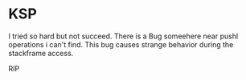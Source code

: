 # KSP

I tried so hard but not succeed. 
There is a Bug someehere near pushl operations i can't find. This bug causes strange behavior during the stackframe access.

RIP
